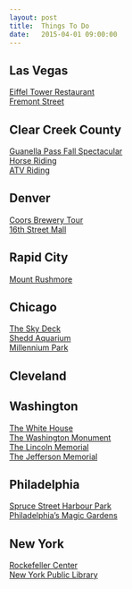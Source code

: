 ```yaml
---
layout: post
title:  Things To Do
date:   2015-04-01 09:00:00
---
```

 
## Las Vegas
[Eiffel Tower Restaurant](https://www.caesars.com/paris-las-vegas/restaurants/eiffel-tower-restaurant)<br />
[Fremont Street](http://vegasexperience.com/)

## Clear Creek County
[Guanella Pass Fall Spectacular](http://clearcreekcounty.org/trip-ideas/)<br />
[Horse Riding](http://clearcreekcounty.org/horse-riding/)<br />
[ATV Riding](http://clearcreekcounty.org/colorado-sport-atv-riders/)

## Denver 
[Coors Brewery Tour](http://www.denver.org/listings/Coors-Brewery-Tours---MillerCoors/3875/)<br />
[16th Street Mall](http://www.denver.org/listings/16th-Street-Mall---Pedestrian-Mall/4249/)

## Rapid City
[Mount Rushmore](http://www.visitrapidcity.com/things-to-do/mount-rushmore)

## Chicago
[The Sky Deck](http://theskydeck.com/)<br />
[Shedd Aquarium](http://www.sheddaquarium.org/)<br />
[Millennium Park](http://www.cityofchicago.org/city/en/depts/dca/supp_info/millennium_park_-artarchitecture.html)

## Cleveland

## Washington
[The White House](https://www.whitehouse.gov/1600)<br />
[The Washington Monument](http://washington.org/DC-guide-to/washington-monument)<br />
[The Lincoln Memorial](http://washington.org/DC-guide-to/lincoln-memorial)<br />
[The Jefferson Memorial](http://washington.org/DC-guide-to/jefferson-memorial)

## Philadelphia
[Spruce Street Harbour Park](http://www.delawareriverwaterfront.com/places/spruce-street-harbor-park)<br />
[Philadelphia’s Magic Gardens](http://www.phillymagicgardens.org/)

## New York
[Rockefeller Center](https://www.rockefellercenter.com)<br />
[New York Public Library](http://www.nypl.org/)